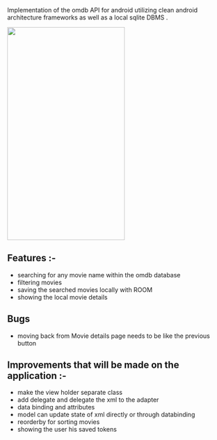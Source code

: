 Implementation of the omdb API for android utilizing clean android architecture frameworks as well as a local sqlite DBMS .

<img src="https://user-images.githubusercontent.com/47230931/210105418-7ea73813-9910-4fd4-9dd3-c8366134fa09.gif" width="270" height="490" />


## Features :-

- searching for any movie name within the omdb database
- filtering movies
- saving the searched movies locally with ROOM
- showing the local movie details

## Bugs

- moving back from Movie details page needs to be like the previous button

## Improvements that will be made on the application :-

- make the view holder separate class
- add delegate and delegate the xml to the adapter
- data binding and attributes
- model can update state of xml directly or through databinding
- reorderby for sorting movies
- showing the user his saved tokens
